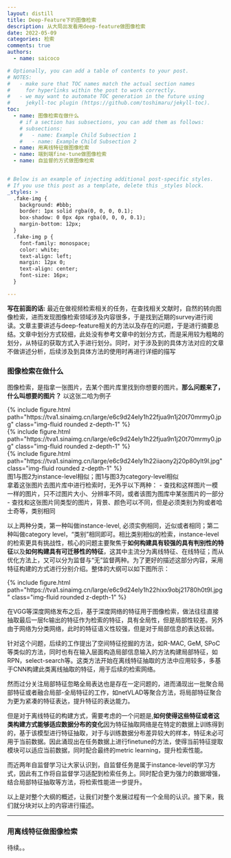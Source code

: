 ```yaml
---
layout: distill
title: Deep-Feature下的图像检索
description: 从大局出发看用deep-feature做图像检索
date: 2022-05-09
categories: 检索
comments: true
authors:
  - name: saicoco

# Optionally, you can add a table of contents to your post.
# NOTES:
#   - make sure that TOC names match the actual section names
#     for hyperlinks within the post to work correctly.
#   - we may want to automate TOC generation in the future using
#     jekyll-toc plugin (https://github.com/toshimaru/jekyll-toc).
toc:
  - name: 图像检索在做什么
    # if a section has subsections, you can add them as follows:
    # subsections:
    #   - name: Example Child Subsection 1
    #   - name: Example Child Subsection 2
  - name: 用离线特征做图像检索
  - name: 端到端fine-tune做图像检索
  - name: 自监督的方式做图像检索


# Below is an example of injecting additional post-specific styles.
# If you use this post as a template, delete this _styles block.
_styles: >
  .fake-img {
    background: #bbb;
    border: 1px solid rgba(0, 0, 0, 0.1);
    box-shadow: 0 0px 4px rgba(0, 0, 0, 0.1);
    margin-bottom: 12px;
  }
  .fake-img p {
    font-family: monospace;
    color: white;
    text-align: left;
    margin: 12px 0;
    text-align: center;
    font-size: 16px;
  }

---
```


**写在前面的话:**
最近在做视频检索相关的任务，在查找相关文献时，自然的转向图像检索，进而发现图像检索领域涉及内容很多，于是找到近期的survey进行阅读。文章主要讲述与deep-feature相关的方法以及存在的问题，于是进行摘要总结。文章中划分方式较细，此处没有参考文章中的划分方式，而是采用较为粗略的划分，从特征的获取方式入手进行划分。同时，对于涉及到的具体方法对应的文章不做讲述分析，后续涉及到具体方法的使用时再进行详细的描写

### 图像检索在做什么  
图像检索，是指拿一张图片，去某个图片库里找到你想要的图片。**那么问题来了，什么叫想要的图片？** 以这张二哈为例子
<div class="row mt-3">
    <div class="col-sm mt-3 mt-md-0">
        {% include figure.html path="https://tva1.sinaimg.cn/large/e6c9d24ely1h22fjua9n1j20t70mrmy0.jpg" class="img-fluid rounded z-depth-1" %}
    </div>
    <div class="col-sm mt-3 mt-md-0">
        {% include figure.html path="https://tva1.sinaimg.cn/large/e6c9d24ely1h22fjua9n1j20t70mrmy0.jpg" class="img-fluid rounded z-depth-1" %}
    </div>
    <div class="col-sm mt-3 mt-md-0">
        {% include figure.html path="https://tva1.sinaimg.cn/large/e6c9d24ely1h22iiaony2j20p80ylt9l.jpg" class="img-fluid rounded z-depth-1" %}
    </div>
</div>
<div class="caption">图1与图2为instance-level相似；图1与图3为category-level相似
</div>
拿着这张图片去图片库中进行检索时，无外乎以下两种：
- 查找和这样图片一模一样的图片，只不过图片大小、分辨率不同，或者该图为图库中某张图片的一部分
- 查找和这张图片同类型的图片，背景、颜色可以不同，但是必须类别为狗或者哈士奇等，类别相同

以上两种分类，第一种叫做instance-level, 必须实例相同，近似或者相同；第二种叫做category level，“类别”相同即可。相比类别相似的检索，instance-level的检索更具有挑战性，核心的问题主要聚焦于**如何构建具有较强的具有判别性的特征**以及**如何构建具有可迁移性的特征**，这其中主流分为离线特征、在线特征；而从优化方法上，又可以分为监督与“无”监督两种。为了更好的描述这部分内容，采用特征构建的方式进行分别介绍。整体的大纲可以如下图所示：
<div class="fake-img l-body">
  <p>{% include figure.html path="https://tva1.sinaimg.cn/large/e6c9d24ely1h22hixx9obj21780h0t9l.jpg" class="img-fluid rounded z-depth-1" %}</p>
</div>
在VGG等深度网络发布之后，基于深度网络的特征用于图像检索，做法往往直接抽取最后一层fc输出的特征作为检索的特征，具有全局性，但是局部性较差。另外由于网络为分类网络，此时的特征语义性较强，但是对于局部信息的表达较弱。  

针对这个问题，后续的工作提出了空间特征挖掘的方法，如R-MAC, GeM, SPoC等类似的方法，同时也有在输入层面构造局部信息输入的方法构建局部特征，如RPN，select-search等。这类方法开始在离线特征抽取的方法中应用较多，多基于CNN构建此类离线抽取的特征，用于后续的检索网络。  

然而过分关注局部特征忽略全局表达也是存在一定问题的，进而涌现出一批聚合局部特征或者融合局部-全局特征的工作，如netVLAD等聚合方法，将局部特征聚合为更为紧凑的特征表达，提升特征的表达能力。  

但是对于离线特征的构建方式，需要考虑的一个问题是,**如何使得这些特征或者这类构建方式能够适应数据分布的变化**因为特征抽取网络是在特定的数据上训练得到的，基于该模型进行特征抽取，对于与训练数据分布差异较大的样本，特征未必可用于当前数据。因此涌现出在任务数据上进行finetune的方法，使得当前特征提取模块可以适应当前数据，同时配合最终的metric learning，提升检索性能。  

而近两年自监督学习让大家认识到，自监督任务是属于instance-level的学习方式，因此有工作将自监督学习适配到检索任务上。同时配合更为强力的数据增强，结合局部特征抽取等方法，将检索性能进一步提升。  

以上是对整个大纲的概述，让我们对整个发展过程有一个全局的认识。接下来，我们就分块对以上的内容进行描述。   


***

### 用离线特征做图像检索
待续。。